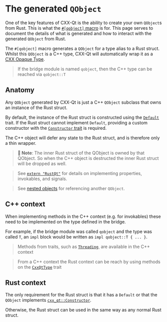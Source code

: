 <!--
SPDX-FileCopyrightText: 2022 Klarälvdalens Datakonsult AB, a KDAB Group company <info@kdab.com>
SPDX-FileContributor: Andrew Hayzen <andrew.hayzen@kdab.com>

SPDX-License-Identifier: MIT OR Apache-2.0
-->

# The generated `QObject`

One of the key features of CXX-Qt is the ability to create your own `QObject`s from Rust.
This is what the [`#[qobject]` macro](../bridge/extern_rustqt.md#qobjects) is for.
This page serves to document the details of what is generated and how to interact with the generated `QObject` from Rust.

The `#[qobject]` macro generates a `QObject` for a type alias to a Rust struct.
Whilst this `QObject` is a C++ type, CXX-Qt will automatically wrap it as a [CXX Opaque Type](https://cxx.rs/extern-c++.html#opaque-c-types).

> If the bridge module is named `qobject`, then the C++ type can be reached via `qobject::T`

## Anatomy

Any `QObject` generated by CXX-Qt is just a C++ `QObject` subclass that owns an instance of the Rust struct.

By default, the instance of the Rust struct is constructed using the [`Default`](https://doc.rust-lang.org/std/default/trait.Default.html) trait.
If the Rust struct cannot implement `Default`, providing a custom constructor with the [`Constructor` trait](https://docs.rs/cxx-qt/latest/cxx_qt/trait.Constructor.html) is required.

The C++ object will defer any state to the Rust struct, and is therefore only a thin wrapper.

> **📝 Note**: The inner Rust struct of the QObject is owned by that QObject. So when the C++ object is destructed the inner Rust struct will be dropped as well.

> See [`extern "RustQt"`](../bridge/extern_rustqt.md) for details on implementing properties, invokables, and signals.

> See [nested objects](./nested_objects.md) for referencing another `QObject`.

## C++ context

When implementing methods in the C++ context (e.g. for invokables) these need to be implemented on the type defined in the bridge.

For example, if the bridge module was called `qobject` and the type was called `T`, an `impl` block would be written as `impl qobject::T { ... }`.

> Methods from traits, such as [`Threading`](https://docs.rs/cxx-qt/latest/cxx_qt/trait.Threading.html), are available in the C++ context

> From a C++ context the Rust context can be reach by using methods on the [`CxxQtType`](https://docs.rs/cxx-qt/latest/cxx_qt/trait.CxxQtType.html) trait

## Rust context

The only requirement for the Rust struct is that it has a `Default` or that the `QObject` implements [`cxx_qt::Constructor`](https://docs.rs/cxx-qt/latest/cxx_qt/trait.Constructor.html).

Otherwise, the Rust struct can be used in the same way as any normal Rust struct.

